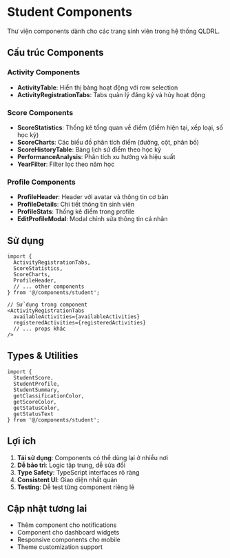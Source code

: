 # Student Components

Thư viện components dành cho các trang sinh viên trong hệ thống QLDRL.

## Cấu trúc Components

### Activity Components
- **ActivityTable**: Hiển thị bảng hoạt động với row selection
- **ActivityRegistrationTabs**: Tabs quản lý đăng ký và hủy hoạt động

### Score Components
- **ScoreStatistics**: Thống kê tổng quan về điểm (điểm hiện tại, xếp loại, số học kỳ)
- **ScoreCharts**: Các biểu đồ phân tích điểm (đường, cột, phân bố)
- **ScoreHistoryTable**: Bảng lịch sử điểm theo học kỳ
- **PerformanceAnalysis**: Phân tích xu hướng và hiệu suất
- **YearFilter**: Filter lọc theo năm học

### Profile Components
- **ProfileHeader**: Header với avatar và thông tin cơ bản
- **ProfileDetails**: Chi tiết thông tin sinh viên
- **ProfileStats**: Thống kê điểm trong profile
- **EditProfileModal**: Modal chỉnh sửa thông tin cá nhân

## Sử dụng

```tsx
import {
  ActivityRegistrationTabs,
  ScoreStatistics,
  ScoreCharts,
  ProfileHeader,
  // ... other components
} from '@/components/student';

// Sử dụng trong component
<ActivityRegistrationTabs
  availableActivities={availableActivities}
  registeredActivities={registeredActivities}
  // ... props khác
/>
```

## Types & Utilities

```tsx
import {
  StudentScore,
  StudentProfile,
  StudentSummary,
  getClassificationColor,
  getScoreColor,
  getStatusColor,
  getStatusText
} from '@/components/student';
```

## Lợi ích

1. **Tái sử dụng**: Components có thể dùng lại ở nhiều nơi
2. **Dễ bảo trì**: Logic tập trung, dễ sửa đổi
3. **Type Safety**: TypeScript interfaces rõ ràng
4. **Consistent UI**: Giao diện nhất quán
5. **Testing**: Dễ test từng component riêng lẻ

## Cập nhật tương lai

- Thêm component cho notifications
- Component cho dashboard widgets
- Responsive components cho mobile
- Theme customization support 